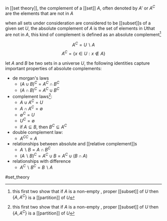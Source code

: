 in [[set theory]], the complement of a [[set]] $A$, often denoted by $A'$ or $A^C$ are the elements that are not in $A$

when all sets under consideration are considered to be [[subset]]s of a given set $U$, the absolute complement of $A$ is the set of elements in $U$that are not in $A$, this kind of complement is defined as an absolute complement[^1]

$$A^C = U\backslash A$$
$$A^C =  \{x\in U : x\notin A\}$$

let $A$ and $B$ be two sets in a universe $U$, the following identities capture important properties of absolute complements:
- de morgan's laws
	- $(A\cup B)^C = A^C \cap B^C$
	-  $(A\cap B)^C = A^C \cup B^C$
-  complement laws[^1]:
	-  $A\cup A^C = U$
	-  $A\cap A^C = \emptyset$
	-  $\emptyset^C = U$
	-  $U^C = \emptyset$
	-  if $A \subseteq B$, then $B^C\subseteq A^C$
-  double complement law:
	-  ${A^C}^C=A$
-  relationships between absolute and [[relative complement]]s
	-  $A \backslash B = A\cap B^C$
	-  $(A\backslash B)^C = A^C \cup B = A^C\cup (B\cap A)$
- relationships with difference
	- $A^C\backslash B^C = B\backslash A$

#set_theory

[^1]: this first two show that if $A$ is a non-empty , proper [[subset]] of $U$ then $\{A,A^C\}$ is a [[partition]] of $U$
